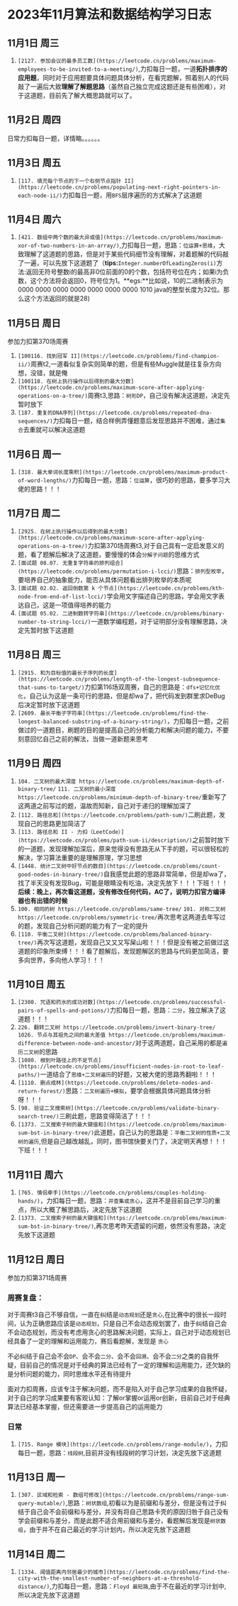 # 2023年11月算法和数据结构学习日志

## 11月1日 周三

1. `[2127. 参加会议的最多员工数](https://leetcode.cn/problems/maximum-employees-to-be-invited-to-a-meeting/)`,力扣每日一题，一道**拓扑排序的应用题**，同时对于应用题要具体问题具体分析，在看完题解，照着别人的代码敲了一遍后大致**理解了解题思路**（虽然自己独立完成这题还是有些困难），对于这道题，目前先了解大概思路就可以了。

## 11月2日 周四

日常力扣每日一题，详情略。。。。。。

## 11月3日 周五

1. `[117. 填充每个节点的下一个右侧节点指针 II](https://leetcode.cn/problems/populating-next-right-pointers-in-each-node-ii/)`力扣每日一题，用`BFS`层序遍历的方式解决了这道题

## 11月4日 周六

1. `[421. 数组中两个数的最大异或值](https://leetcode.cn/problems/maximum-xor-of-two-numbers-in-an-array/)`,力扣每日一题，思路：`位运算+思维`，大致理解了这道题的思路，但是对于某些代码细节没有理解，对着题解的代码敲了一遍，可以先放下这道题了（**tips:**`Integer.numberOfLeadingZeros(i)`方法:返回无符号整数i的最高非0位前面的0的个数，包括符号位在内；如果i为负数，这个方法将会返回0，符号位为1。**egs:**比如说，10的二进制表示为 0000 0000 0000 0000 0000 0000 0000 1010
     java的整型长度为32位。那么这个方法返回的就是28)

## 11月5日 周日

参加力扣第370场周赛

1. `[100116. 找到冠军 II](https://leetcode.cn/problems/find-champion-ii/)`周赛t2,一道看似复杂实则简单的题，但是有些Muggle就是往复杂方向想，没错，就是俺
2. `[100118. 在树上执行操作以后得到的最大分数](https://leetcode.cn/problems/maximum-score-after-applying-operations-on-a-tree/)`周赛t3,思路：`树形DP`，自己没有解决这道题，决定先暂时放下
3. `[187. 重复的DNA序列](https://leetcode.cn/problems/repeated-dna-sequences/)`力扣每日一题，结合样例弄懂题意后发现思路并不困难，通过`集合`去重就可以解决这道题

## 11月6日 周一

1. `[318. 最大单词长度乘积](https://leetcode.cn/problems/maximum-product-of-word-lengths/)`力扣每日一题，思路：`位运算`，很巧妙的思路，要多学习大佬的思路！！！

## 11月7日 周二

1. `[2925. 在树上执行操作以后得到的最大分数](https://leetcode.cn/problems/maximum-score-after-applying-operations-on-a-tree/)`力扣第370场周赛t3,对于自己具有一定启发意义的题，看了题解后解决了这道题，要慢慢的体会`分解子问题`的思维方式
2. `[面试题 08.07. 无重复字符串的排列组合](https://leetcode.cn/problems/permutation-i-lcci/)`思路：`排列型枚举`，要培养自己的抽象能力，能否从具体问题看出排列枚举的本质呢
3. `[面试题 02.02. 返回倒数第 k 个节点](https://leetcode.cn/problems/kth-node-from-end-of-list-lcci/)`学会用文字描述自己的思路，学会用文字表达自己，这是一项值得培养的能力
4. `[面试题 05.02. 二进制数转字符串](https://leetcode.cn/problems/binary-number-to-string-lcci/)`一道数学编程题，对于证明部分没有理解思路，决定先暂时放下这道题

## 11月8日 周三

1. `[2915. 和为目标值的最长子序列的长度](https://leetcode.cn/problems/length-of-the-longest-subsequence-that-sums-to-target/)`力扣第116场双周赛，自己的思路是：`dfs+记忆化优化`，自己认为这是一条可行的思路，但是却wa了，把代码发到群里求DeBug后决定暂时放下这道题
2. `[2609. 最长平衡子字符串](https://leetcode.cn/problems/find-the-longest-balanced-substring-of-a-binary-string/)`，力扣每日一题，之前做过的一道题目，刷题的目的是提高自己的分析能力和解决问题的能力，不要刻意回忆自己之前的解法，当做一道新题来思考

## 11月9日 周四

1. `104. 二叉树的最大深度 https://leetcode.cn/problems/maximum-depth-of-binary-tree/` `111. 二叉树的最小深度 https://leetcode.cn/problems/minimum-depth-of-binary-tree/`重新写了这两道之前写过的题，温故而知新，自己对于递归的理解加深了
2. `[112. 路径总和](https://leetcode.cn/problems/path-sum/)`二刷此题，发现自己的思路更加简洁了
3. `[113. 路径总和 II - 力扣（LeetCode）](https://leetcode.cn/problems/path-sum-ii/description/)`之前暂时放下的一道题，发现理解加深后，原来觉得没有思路无从下手的题，可以很轻松的解决，学习算法重要的是理解原理，学习思想
4. `[1448. 统计二叉树中好节点的数目](https://leetcode.cn/problems/count-good-nodes-in-binary-tree/)`自我感觉此题的思路非常简单，但是却wa了，找了半天没有发现Bug，可能是眼睛没有吃油，决定先放下！！！下班！！！**后续：**晚上，再次看这道题，没有修改任何代码，AC了，说明**力扣官方编译器也有出错的时候**
5. `100. 相同的树 https://leetcode.cn/problems/same-tree/` `101. 对称二叉树 https://leetcode.cn/problems/symmetric-tree/`再次思考这两道去年写过的题，发现自己分析问题的能力有了一定的提升
6. `[110. 平衡二叉树](https://leetcode.cn/problems/balanced-binary-tree/)`再次写这道题，发现自己又又又写屎山啦！！！但是没有被之前做过这道题的印象所束缚！！！看了题解后，发现题解区的思路与代码更加简洁，要多向世界，多向他人学习！！！

## 11月10日 周五

1. `[2300. 咒语和药水的成功对数](https://leetcode.cn/problems/successful-pairs-of-spells-and-potions/)`力扣每日一题，思路：`二分`，独立解决了这道题！！！
2. `226. 翻转二叉树 https://leetcode.cn/problems/invert-binary-tree/` `1026. 节点与其祖先之间的最大差值 https://leetcode.cn/problems/maximum-difference-between-node-and-ancestor/`对于这两道题，自己采用的都是`遍历二叉树`的思路
3. `[1080. 根到叶路径上的不足节点](https://leetcode.cn/problems/insufficient-nodes-in-root-to-leaf-paths/)`一道结合了`思维+二叉树遍历`的好题，又被大佬的思路秀翻啦！！！
4. `[1110. 删点成林](https://leetcode.cn/problems/delete-nodes-and-return-forest/)`思路：`二叉树遍历+模拟`，要学会根据具体问题具体分析呀！！！
4. `[98. 验证二叉搜索树](https://leetcode.cn/problems/validate-binary-search-tree/)`三刷此题，思路变得简洁了！！！
4. `[1373. 二叉搜索子树的最大键值和](https://leetcode.cn/problems/maximum-sum-bst-in-binary-tree/)`此道题，自己认为的思路是：`平衡二叉树的性质+二叉树的遍历`,但是自己越改越乱，同时，图书馆快要关门了，决定明天再想！！！下班！！！

## 11月11日 周六

1. `[765. 情侣牵手](https://leetcode.cn/problems/couples-holding-hands/)`，力扣每日一题，思路：`并查集或贪心`，这并不是目前自己学习的重点，所以大概了解思路后，决定先放下这道题
2. `[1373. 二叉搜索子树的最大键值和](https://leetcode.cn/problems/maximum-sum-bst-in-binary-tree/)`,再次思考昨天遗留的问题，依然没有思路，决定先放下这道题


## 11月12日 周日

参加力扣第371场周赛

### 周赛复盘：

对于周赛t3自己不够自信，一直在纠结是`动态规划`还是`贪心`,在比赛中的很长一段时间，认为正确思路应该是`动态规划`，只是自己不会动态规划罢了，由于纠结自己会不会动态规划，而没有考虑用贪心的思路解决问题，实际上，自己对于动态规划已经具备了一定的理解和运用能力，赛后看题解，发现是 `贪心`

不必纠结于自己会不会`DP`、会不会`二分`、会不会`回溯`、会不会`二分`之类的自我怀疑，目前自己的情况是对于经典的算法已经有了一定的理解和运用能力，还欠缺的是分析问题的能力，同时思维水平还有待提升

面对力扣周赛，应该专注于解决问题，而不是陷入对于自己学习成果的自我怀疑，对于自己的学习成果要有客观认知：了解or掌握or运用or创新，目前自己对于经典算法已经基本掌握，但还需要进一步提高自己的运用能力

### 日常

1. `[715. Range 模块](https://leetcode.cn/problems/range-module/)`，力扣每日一题，思路：`线段树`,目前并没有线段树的学习计划，决定先放下这道题

## 11月13日 周一

1. `[307. 区域和检索 - 数组可修改](https://leetcode.cn/problems/range-sum-query-mutable/)`,思路：`树状数组`,初看以为是前缀和与差分，但是没有过于纠结于自己会不会前缀和与差分，并没有将自己思路卡壳的原因归咎于自己没有学会前缀和与差分，而是此题不适合用前缀和与差分，看题解后发现是`树状数组`，由于并不在自己最近的学习计划内，所以决定先放下这道题


## 11月14日 周二

1. `[1334. 阈值距离内邻居最少的城市](https://leetcode.cn/problems/find-the-city-with-the-smallest-number-of-neighbors-at-a-threshold-distance/)`,力扣每日一题，思路：`Floyd 最短路`,由于不在最近的学习计划中,所以决定先放下这道题
